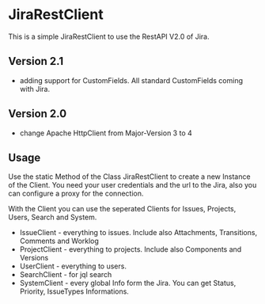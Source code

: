 # JiraRestClient

This is a simple JiraRestClient to use the RestAPI V2.0 of Jira.

## Version 2.1

* adding support for CustomFields. All standard CustomFields coming with Jira.

## Version 2.0

* change Apache HttpClient from Major-Version 3 to 4

## Usage

Use the static Method of the Class JiraRestClient to create a new Instance of the Client.
You need your user credentials and the url to the Jira, also you can configure a proxy for the connection.

With the Client you can use the seperated Clients for Issues, Projects, Users, Search and System.

* IssueClient - everything to issues. Include also Attachments, Transitions, Comments and Worklog
* ProjectClient - everything to projects. Include also Components and Versions
* UserClient - everything to users.
* SearchClient - for jql search
* SystemClient - every global Info form the Jira. You can get Status, Priority, IssueTypes Informations.



